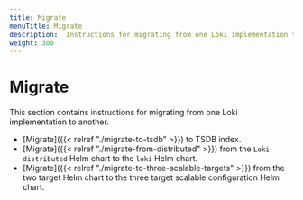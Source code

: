 ```yaml
---
title: Migrate
menuTitle: Migrate
description:  Instructions for migrating from one Loki implementation to another
weight: 300
---
```


# Migrate

This section contains instructions for migrating from one Loki implementation to another.

- [Migrate]({{< relref "./migrate-to-tsdb" >}}) to TSDB index.
- [Migrate]({{< relref "./migrate-from-distributed" >}}) from the `Loki-distributed` Helm chart to the `loki` Helm chart. 
- [Migrate]({{< relref "./migrate-to-three-scalable-targets" >}})  from the two target Helm chart to the three target scalable configuration Helm chart.
